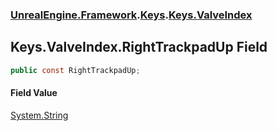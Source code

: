 ### [UnrealEngine.Framework](./UnrealEngine-Framework.md 'UnrealEngine.Framework').[Keys](./UnrealEngine-Framework-Keys.md 'UnrealEngine.Framework.Keys').[Keys.ValveIndex](./UnrealEngine-Framework-Keys-ValveIndex.md 'UnrealEngine.Framework.Keys.ValveIndex')
## Keys.ValveIndex.RightTrackpadUp Field
  
```csharp
public const RightTrackpadUp;
```
#### Field Value
[System.String](https://docs.microsoft.com/en-us/dotnet/api/System.String 'System.String')  
